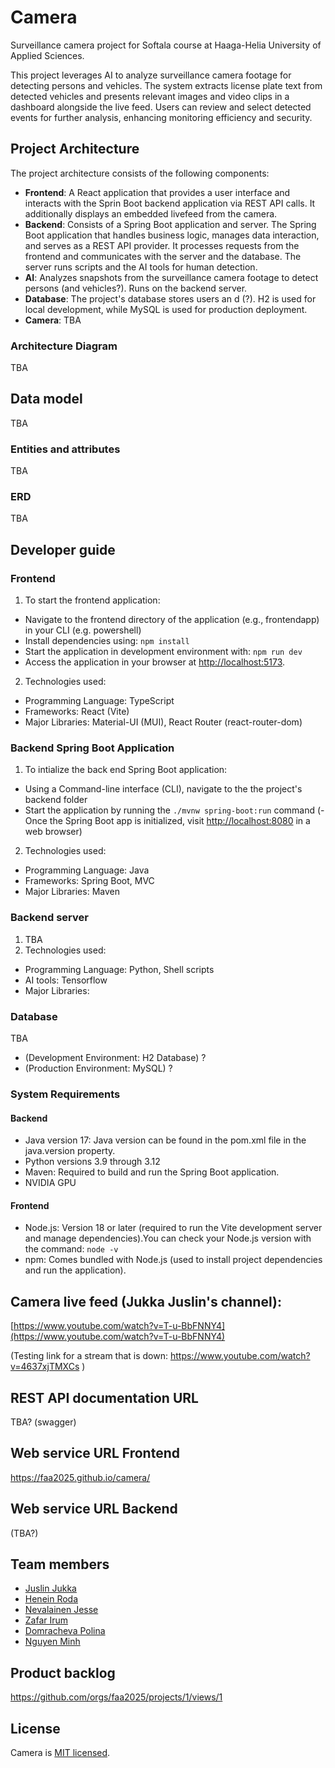 # Camera

Surveillance camera project for Softala course at Haaga-Helia University of Applied Sciences.

This project leverages AI to analyze surveillance camera footage for detecting persons and vehicles. The system extracts license plate text from detected vehicles and presents relevant images and video clips in a dashboard alongside the live feed. Users can review and select detected events for further analysis, enhancing monitoring efficiency and security.

## Project Architecture

The project architecture consists of the following components:

- **Frontend**: A React application that provides a user interface and interacts with the Sprin Boot backend application via REST API calls. It additionally displays an embedded livefeed from the camera.
- **Backend**: Consists of a Spring Boot application and server.   The Spring Boot application that handles business logic, manages data interaction, and serves as a REST API provider. It processes requests from the frontend and communicates with the server and the database. The server runs scripts and the AI tools for human detection.   
- **AI**: Analyzes snapshots from the surveillance camera footage to detect persons (and vehicles?). Runs on the backend server. 
- **Database**: The project's database stores users an d (?). H2 is used for local development, while MySQL is used for production deployment.  
- **Camera**: TBA

### Architecture Diagram

TBA

## Data model

TBA

### Entities and attributes
TBA
### ERD
TBA

## Developer guide

### Frontend

1. To start the frontend application:

- Navigate to the frontend directory of the application (e.g., frontendapp) in your CLI (e.g. powershell)
- Install dependencies using: `npm install`
- Start the application in development environment with: `npm run dev`
- Access the application in your browser at <http://localhost:5173>.

2. Technologies used:

- Programming Language: TypeScript
- Frameworks: React (Vite)
- Major Libraries: Material-UI (MUI), React Router (react-router-dom)

### Backend Spring Boot Application

1. To intialize the back end Spring Boot application:

- Using a Command-line interface (CLI), navigate to the the project's backend folder
- Start the application by running the `./mvnw spring-boot:run` command
(- Once the Spring Boot app is initialized, visit <http://localhost:8080> in a web browser)

2. Technologies used:

- Programming Language: Java
- Frameworks: Spring Boot, MVC 
- Major Libraries: Maven

### Backend server
1. TBA
2. Technologies used:
- Programming Language: Python, Shell scripts
- AI tools: Tensorflow
- Major Libraries:

### Database
TBA
- (Development Environment: H2 Database) ?
- (Production Environment: MySQL) ?

### System Requirements

#### Backend

- Java version 17: Java version can be found in the pom.xml file in the java.version property.
- Python versions 3.9 through 3.12
- Maven: Required to build and run the Spring Boot application.
- NVIDIA GPU 

#### Frontend

- Node.js: Version 18 or later (required to run the Vite development server and manage dependencies).You can check your Node.js version with the command: `node -v`
- npm: Comes bundled with Node.js (used to install project dependencies and run the application).


## Camera live feed (Jukka Juslin's channel):

[https://www.youtube.com/watch?v=T-u-BbFNNY4](https://www.youtube.com/watch?v=T-u-BbFNNY4)

(Testing link for a stream that is down: https://www.youtube.com/watch?v=4637xjTMXCs )

## REST API documentation URL
TBA? (swagger) 


## Web service URL Frontend
https://faa2025.github.io/camera/

## Web service URL Backend
(TBA?)


## Team members

- [Juslin Jukka](https://github.com/jusju)
- [Henein Roda](https://github.com/hxrda)
- [Nevalainen Jesse](https://github.com/Suppiluliumas)
- [Zafar Irum](https://github.com/zafarirum87)
- [Domracheva Polina](https://github.com/PolinaD31)
- [Nguyen Minh](https://github.com/NguyenMinh03)

## Product backlog

https://github.com/orgs/faa2025/projects/1/views/1 


## License

Camera is [MIT licensed](./LICENSE).
